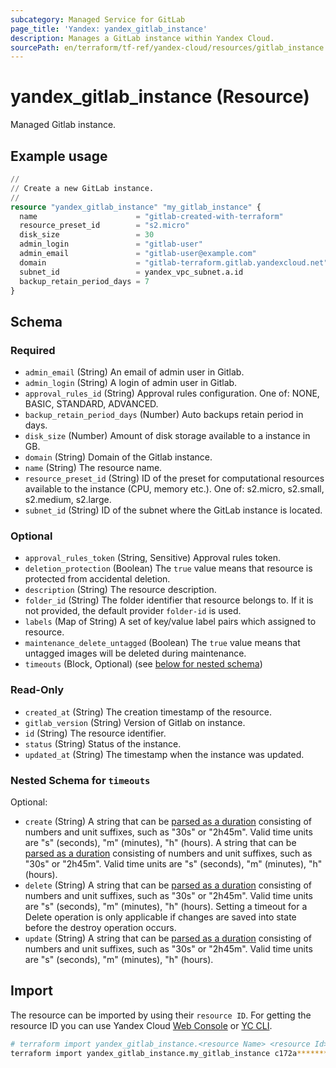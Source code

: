 ```yaml
---
subcategory: Managed Service for GitLab
page_title: 'Yandex: yandex_gitlab_instance'
description: Manages a GitLab instance within Yandex Cloud.
sourcePath: en/terraform/tf-ref/yandex-cloud/resources/gitlab_instance.md
---
```


# yandex_gitlab_instance (Resource)

Managed Gitlab instance.

## Example usage

```terraform
//
// Create a new GitLab instance.
//
resource "yandex_gitlab_instance" "my_gitlab_instance" {
  name                      = "gitlab-created-with-terraform"
  resource_preset_id        = "s2.micro"
  disk_size                 = 30
  admin_login               = "gitlab-user"
  admin_email               = "gitlab-user@example.com"
  domain                    = "gitlab-terraform.gitlab.yandexcloud.net"
  subnet_id                 = yandex_vpc_subnet.a.id
  backup_retain_period_days = 7
}
```

<!-- schema generated by tfplugindocs -->
## Schema

### Required

- `admin_email` (String) An email of admin user in Gitlab.
- `admin_login` (String) A login of admin user in Gitlab.
- `approval_rules_id` (String) Approval rules configuration. One of: NONE, BASIC, STANDARD, ADVANCED.
- `backup_retain_period_days` (Number) Auto backups retain period in days.
- `disk_size` (Number) Amount of disk storage available to a instance in GB.
- `domain` (String) Domain of the Gitlab instance.
- `name` (String) The resource name.
- `resource_preset_id` (String) ID of the preset for computational resources available to the instance (CPU, memory etc.). One of: s2.micro, s2.small, s2.medium, s2.large.
- `subnet_id` (String) ID of the subnet where the GitLab instance is located.

### Optional

- `approval_rules_token` (String, Sensitive) Approval rules token.
- `deletion_protection` (Boolean) The `true` value means that resource is protected from accidental deletion.
- `description` (String) The resource description.
- `folder_id` (String) The folder identifier that resource belongs to. If it is not provided, the default provider `folder-id` is used.
- `labels` (Map of String) A set of key/value label pairs which assigned to resource.
- `maintenance_delete_untagged` (Boolean) The `true` value means that untagged images will be deleted during maintenance.
- `timeouts` (Block, Optional) (see [below for nested schema](#nestedblock--timeouts))

### Read-Only

- `created_at` (String) The creation timestamp of the resource.
- `gitlab_version` (String) Version of Gitlab on instance.
- `id` (String) The resource identifier.
- `status` (String) Status of the instance.
- `updated_at` (String) The timestamp when the instance was updated.

<a id="nestedblock--timeouts"></a>
### Nested Schema for `timeouts`

Optional:

- `create` (String) A string that can be [parsed as a duration](https://pkg.go.dev/time#ParseDuration) consisting of numbers and unit suffixes, such as "30s" or "2h45m". Valid time units are "s" (seconds), "m" (minutes), "h" (hours). A string that can be [parsed as a duration](https://pkg.go.dev/time#ParseDuration) consisting of numbers and unit suffixes, such as "30s" or "2h45m". Valid time units are "s" (seconds), "m" (minutes), "h" (hours).
- `delete` (String) A string that can be [parsed as a duration](https://pkg.go.dev/time#ParseDuration) consisting of numbers and unit suffixes, such as "30s" or "2h45m". Valid time units are "s" (seconds), "m" (minutes), "h" (hours). Setting a timeout for a Delete operation is only applicable if changes are saved into state before the destroy operation occurs.
- `update` (String) A string that can be [parsed as a duration](https://pkg.go.dev/time#ParseDuration) consisting of numbers and unit suffixes, such as "30s" or "2h45m". Valid time units are "s" (seconds), "m" (minutes), "h" (hours).

## Import

The resource can be imported by using their `resource ID`. For getting the resource ID you can use Yandex Cloud [Web Console](https://console.yandex.cloud) or [YC CLI](https://yandex.cloud/docs/cli/quickstart).

```bash
# terraform import yandex_gitlab_instance.<resource Name> <resource Id>
terraform import yandex_gitlab_instance.my_gitlab_instance c172a**********ubpme
```
